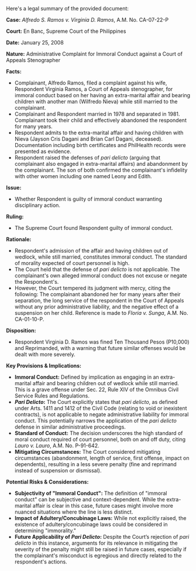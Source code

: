 Here's a legal summary of the provided document:

**Case:** *Alfredo S. Ramos v. Virginia D. Ramos*, A.M. No. CA-07-22-P

**Court:** En Banc, Supreme Court of the Philippines

**Date:** January 25, 2008

**Nature:** Administrative Complaint for Immoral Conduct against a Court of Appeals Stenographer

**Facts:**

*   Complainant, Alfredo Ramos, filed a complaint against his wife, Respondent Virginia Ramos, a Court of Appeals stenographer, for immoral conduct based on her having an extra-marital affair and bearing children with another man (Wilfredo Nieva) while still married to the complainant.
*   Complainant and Respondent married in 1978 and separated in 1981. Complainant took their child and effectively abandoned the respondent for many years.
*   Respondent admits to the extra-marital affair and having children with Nieva (Jayson Cris Dagani and Brian Carl Dagani, deceased). Documentation including birth certificates and PhilHealth records were presented as evidence.
*   Respondent raised the defenses of *pari delicto* (arguing that complainant also engaged in extra-marital affairs) and abandonment by the complainant. The son of both confirmed the complainant's infidelity with other women including one named Leony and Edith.

**Issue:**

*   Whether Respondent is guilty of immoral conduct warranting disciplinary action.

**Ruling:**

*   The Supreme Court found Respondent guilty of immoral conduct.

**Rationale:**

*   Respondent's admission of the affair and having children out of wedlock, while still married, constitutes immoral conduct. The standard of morality expected of court personnel is high.
*   The Court held that the defense of *pari delicto* is not applicable. The complainant's own alleged immoral conduct does not excuse or negate the Respondent's.
*   However, the Court tempered its judgment with mercy, citing the following: The complainant abandoned her for many years after their separation, the long service of the respondent in the Court of Appeals without any prior administrative liability, and the negative effect of a suspension on her child. Reference is made to *Floria v. Sunga*, A.M. No. CA-01-10-P.

**Disposition:**

*   Respondent Virginia D. Ramos was fined Ten Thousand Pesos (P10,000) and Reprimanded, with a warning that future similar offenses would be dealt with more severely.

**Key Provisions & Implications:**

*   **Immoral Conduct:** Defined by implication as engaging in an extra-marital affair and bearing children out of wedlock while still married. This is a grave offense under Sec. 22, Rule XIV of the Omnibus Civil Service Rules and Regulations.
*   ***Pari Delicto*:** The Court explicitly states that *pari delicto*, as defined under Arts. 1411 and 1412 of the Civil Code (relating to void or inexistent contracts), is not applicable to negate administrative liability for immoral conduct. This potentially narrows the application of the *pari delicto* defense in similar administrative proceedings.
*   **Standard of Conduct:** The decision underscores the high standard of moral conduct required of court personnel, both on and off duty, citing *Lauro v. Lauro*, A.M. No. P-91-642.
*   **Mitigating Circumstances:** The Court considered mitigating circumstances (abandonment, length of service, first offense, impact on dependents), resulting in a less severe penalty (fine and reprimand instead of suspension or dismissal).

**Potential Risks & Considerations:**

*   **Subjectivity of "Immoral Conduct":** The definition of "immoral conduct" can be subjective and context-dependent. While the extra-marital affair is clear in this case, future cases might involve more nuanced situations where the line is less distinct.
*   **Impact of Adultery/Concubinage Laws:** While not explicitly raised, the existence of adultery/concubinage laws could be considered in determining "immorality."
*   **Future Applicability of *Pari Delicto*:** Despite the Court’s rejection of *pari delicto* in this instance, arguments for its relevance in mitigating the severity of the penalty might still be raised in future cases, especially if the complainant's misconduct is egregious and directly related to the respondent's actions.
